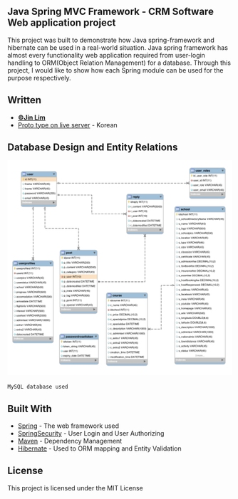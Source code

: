 ## Java Spring MVC Framework - CRM Software Web application project

This project was built to demonstrate how Java spring-framework and hibernate can be used in a real-world situation. Java spring framework has almost every functionality web application required from user-login handling to ORM(Object Relation Management) for a database. Through this project, I would like to show how each Spring module can be used for the purpose respectively.

## Written

* [**©Jin Lim**](https://github.com/limjinsun)
* [Proto type on live server](https://liffeyireland.com) - Korean

## Database Design and Entity Relations
![databasedesign](./pics/01.png "s01")




```
MySQL database used
```

## Built With

* [Spring](https://spring.io/) - The web framework used
* [SpringSecurity](https://spring.io/projects/spring-security/) - User Login and User Authorizing
* [Maven](https://maven.apache.org/) - Dependency Management
* [Hibernate](http://hibernate.org/) - Used to ORM mapping and Entity Validation

## License

This project is licensed under the MIT License
